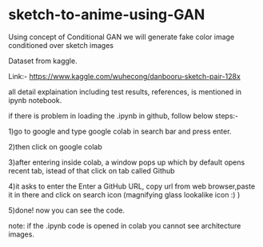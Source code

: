 # sketch-to-anime-using-GAN
Using concept of Conditional GAN we will generate fake color image conditioned over sketch images

Dataset from kaggle.

Link:- https://www.kaggle.com/wuhecong/danbooru-sketch-pair-128x

all detail explaination including test results, references, is mentioned in ipynb notebook.

if there is problem in loading the .ipynb in github, follow below steps:-

1)go to google and type google colab in search bar and press enter.

2)then click on google colab

3)after entering inside colab, a window pops up which by default opens recent tab, istead of that click on tab called Github

4)it asks to enter the Enter a GitHub URL, copy url from web browser,paste it in there and click on search icon (magnifying glass lookalike icon :) )

5)done! now you can see the code.

note: if the .ipynb code is opened in colab you cannot see architecture images.
